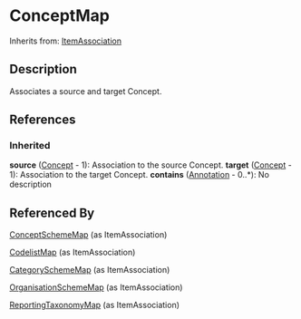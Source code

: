 
# ConceptMap

Inherits from: [ItemAssociation](ItemAssociation.md)



## Description

Associates a source and target Concept.




## References

### Inherited

**source** ([Concept](../ConceptSchemes/Concept.md) - 1): Association to the source Concept.
**target** ([Concept](../ConceptSchemes/Concept.md) - 1): Association to the target Concept.
**contains** ([Annotation](../Base/Annotation.md) - 0..*): No description


## Referenced By

[ConceptSchemeMap](ConceptSchemeMap.md) (as ItemAssociation)

[CodelistMap](CodelistMap.md) (as ItemAssociation)

[CategorySchemeMap](CategorySchemeMap.md) (as ItemAssociation)

[OrganisationSchemeMap](OrganisationSchemeMap.md) (as ItemAssociation)

[ReportingTaxonomyMap](ReportingTaxonomyMap.md) (as ItemAssociation)



